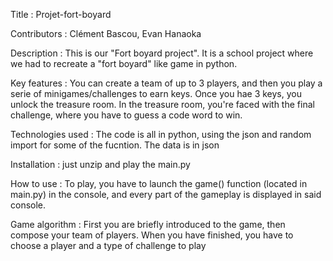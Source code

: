 Title : Projet-fort-boyard

Contributors : Clément Bascou, Evan Hanaoka

Description : This is our "Fort boyard project". It is a school project where we had to recreate a "fort boyard" like game in python.

Key features : You can create a team of up to 3 players, and then you play a serie of minigames/challenges to earn keys. Once you hae 3 keys, you unlock the treasure room.
In the treasure room, you're faced with the final challenge, where you have to guess a code word to win.

Technologies used : The code is all in python, using the json and random import for some of the fucntion. The data is in json

Installation : just unzip and play the main.py

How to use :
To play, you have to launch the game() function (located in main.py) in the console, and every part of the gameplay is displayed in said console.

Game algorithm : 
First you are briefly introduced to the game, then compose your team of players.
When you have finished, you have to choose a player and a type of challenge to play


